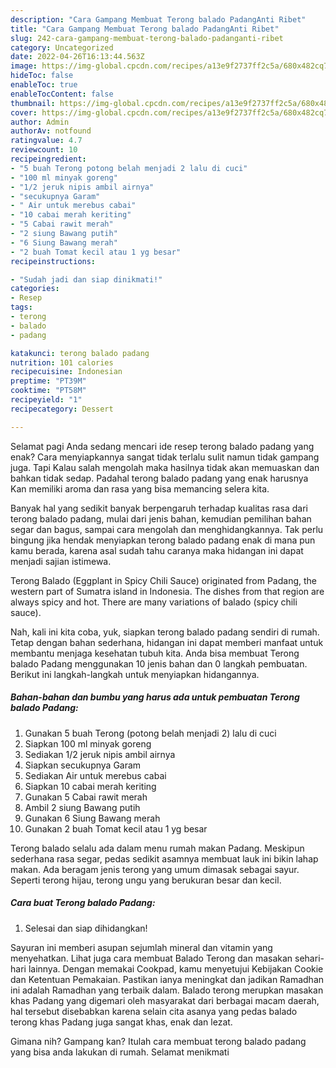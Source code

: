 ```yaml
---
description: "Cara Gampang Membuat Terong balado PadangAnti Ribet"
title: "Cara Gampang Membuat Terong balado PadangAnti Ribet"
slug: 242-cara-gampang-membuat-terong-balado-padanganti-ribet
category: Uncategorized
date: 2022-04-26T16:13:44.563Z
image: https://img-global.cpcdn.com/recipes/a13e9f2737ff2c5a/680x482cq70/terong-balado-padang-foto-resep-utama.jpg
hideToc: false
enableToc: true
enableTocContent: false
thumbnail: https://img-global.cpcdn.com/recipes/a13e9f2737ff2c5a/680x482cq70/terong-balado-padang-foto-resep-utama.jpg
cover: https://img-global.cpcdn.com/recipes/a13e9f2737ff2c5a/680x482cq70/terong-balado-padang-foto-resep-utama.jpg
author: Admin
authorAv: notfound
ratingvalue: 4.7
reviewcount: 10
recipeingredient:
- "5 buah Terong potong belah menjadi 2 lalu di cuci"
- "100 ml minyak goreng"
- "1/2 jeruk nipis ambil airnya"
- "secukupnya Garam"
- " Air untuk merebus cabai"
- "10 cabai merah keriting"
- "5 Cabai rawit merah"
- "2 siung Bawang putih"
- "6 Siung Bawang merah"
- "2 buah Tomat kecil atau 1 yg besar"
recipeinstructions:

- "Sudah jadi dan siap dinikmati!"
categories:
- Resep
tags:
- terong
- balado
- padang

katakunci: terong balado padang 
nutrition: 101 calories
recipecuisine: Indonesian
preptime: "PT39M"
cooktime: "PT58M"
recipeyield: "1"
recipecategory: Dessert

---
```



Selamat pagi Anda sedang mencari ide resep terong balado padang yang enak? Cara menyiapkannya sangat tidak terlalu sulit namun tidak gampang juga. Tapi Kalau salah mengolah maka hasilnya tidak akan memuaskan dan bahkan tidak sedap. Padahal terong balado padang yang enak harusnya Kan memiliki aroma dan rasa yang bisa memancing selera kita.


Banyak hal yang sedikit banyak berpengaruh terhadap kualitas rasa dari terong balado padang, mulai dari jenis bahan, kemudian pemilihan bahan segar dan bagus, sampai cara mengolah dan menghidangkannya. Tak perlu bingung jika hendak menyiapkan terong balado padang enak di mana pun kamu berada, karena asal sudah tahu caranya maka hidangan ini dapat menjadi sajian istimewa.

Terong Balado (Eggplant in Spicy Chili Sauce) originated from Padang, the western part of Sumatra island in Indonesia. The dishes from that region are always spicy and hot. There are many variations of balado (spicy chili sauce).


Nah, kali ini kita coba, yuk, siapkan terong balado padang sendiri di rumah. Tetap dengan bahan sederhana, hidangan ini dapat memberi manfaat untuk membantu menjaga kesehatan tubuh kita. Anda bisa membuat Terong balado Padang menggunakan 10 jenis bahan dan 0 langkah pembuatan. Berikut ini langkah-langkah untuk menyiapkan hidangannya.

<!--inarticleads1-->

##### Bahan-bahan dan bumbu yang harus ada untuk pembuatan Terong balado Padang:

1. Gunakan 5 buah Terong (potong belah menjadi 2) lalu di cuci
1. Siapkan 100 ml minyak goreng
1. Sediakan 1/2 jeruk nipis ambil airnya
1. Siapkan secukupnya Garam
1. Sediakan  Air untuk merebus cabai
1. Siapkan 10 cabai merah keriting
1. Gunakan 5 Cabai rawit merah
1. Ambil 2 siung Bawang putih
1. Gunakan 6 Siung Bawang merah
1. Gunakan 2 buah Tomat kecil atau 1 yg besar


Terong balado selalu ada dalam menu rumah makan Padang. Meskipun sederhana rasa segar, pedas sedikit asamnya membuat lauk ini bikin lahap makan. Ada beragam jenis terong yang umum dimasak sebagai sayur. Seperti terong hijau, terong ungu yang berukuran besar dan kecil. 

<!--inarticleads2-->

##### Cara buat Terong balado Padang:


1. Selesai dan siap dihidangkan!

Sayuran ini memberi asupan sejumlah mineral dan vitamin yang menyehatkan. Lihat juga cara membuat Balado Terong dan masakan sehari-hari lainnya. Dengan memakai Cookpad, kamu menyetujui Kebijakan Cookie dan Ketentuan Pemakaian. Pastikan ianya meningkat dan jadikan Ramadhan ini adalah Ramadhan yang terbaik dalam. Balado terong merupkan masakan khas Padang yang digemari oleh masyarakat dari berbagai macam daerah, hal tersebut disebabkan karena selain cita asanya yang pedas balado terong khas Padang juga sangat khas, enak dan lezat. 

Gimana nih? Gampang kan? Itulah cara membuat terong balado padang yang bisa anda lakukan di rumah. Selamat menikmati
